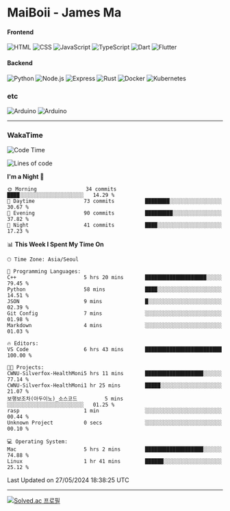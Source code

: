 # MaiBoii - James Ma

#### Frontend
![HTML](https://img.shields.io/badge/-HTML-E34F26?style=flat-square&logo=html5&logoColor=white)
![CSS](https://img.shields.io/badge/-CSS-1572B6?style=flat-square&logo=css3)
![JavaScript](https://img.shields.io/badge/-JavaScript-F7DF1E?style=flat-square&logo=javascript&logoColor=black)
![TypeScript](https://img.shields.io/badge/-TypeScript-02569B?style=flat-square&logo=typescript&logoColor=white)
![Dart](https://img.shields.io/badge/-Dart-0175C2?style=flat-square&logo=dart)
![Flutter](https://img.shields.io/badge/-Flutter-02569B?style=flat-square&logo=flutter)


#### Backend
![Python](https://img.shields.io/badge/-Python-3776AB?style=flat-square&logo=python&logoColor=white)
![Node.js](https://img.shields.io/badge/-Node.js-339933?style=flat-square&logo=node.js&logoColor=white)
![Express](https://img.shields.io/badge/-Express-339933?style=flat-square&logo=express&logoColor=white)
![Rust](https://img.shields.io/badge/-Rust-000000?style=flat-square&logo=rust&logoColor=white)
![Docker](https://img.shields.io/badge/-Docker-2496ED?style=flat-square&logo=docker&logoColor=white)
![Kubernetes](https://img.shields.io/badge/-Kubernetes-326CE5?style=flat-square&logo=kubernetes&logoColor=white)


### etc
![Arduino](https://img.shields.io/badge/-Arduino-00878F?style=flat-square&logo=arduino&logoColor=white)
![Arduino](https://img.shields.io/badge/-Bevy-232326?style=flat-square&logo=bevy&logoColor=white)

---
### WakaTime
<!--START_SECTION:waka-->
![Code Time](http://img.shields.io/badge/Code%20Time-840%20hrs%2040%20mins-blue)

![Lines of code](https://img.shields.io/badge/From%20Hello%20World%20I%27ve%20Written-1.3%20million%20lines%20of%20code-blue)

**I'm a Night 🦉** 

```text
🌞 Morning                34 commits          ████░░░░░░░░░░░░░░░░░░░░░   14.29 % 
🌆 Daytime                73 commits          ████████░░░░░░░░░░░░░░░░░   30.67 % 
🌃 Evening                90 commits          █████████░░░░░░░░░░░░░░░░   37.82 % 
🌙 Night                  41 commits          ████░░░░░░░░░░░░░░░░░░░░░   17.23 % 
```


📊 **This Week I Spent My Time On** 

```text
🕑︎ Time Zone: Asia/Seoul

💬 Programming Languages: 
C++                      5 hrs 20 mins       ████████████████████░░░░░   79.45 % 
Python                   58 mins             ████░░░░░░░░░░░░░░░░░░░░░   14.51 % 
JSON                     9 mins              █░░░░░░░░░░░░░░░░░░░░░░░░   02.39 % 
Git Config               7 mins              ░░░░░░░░░░░░░░░░░░░░░░░░░   01.98 % 
Markdown                 4 mins              ░░░░░░░░░░░░░░░░░░░░░░░░░   01.03 % 

🔥 Editors: 
VS Code                  6 hrs 43 mins       █████████████████████████   100.00 % 

🐱‍💻 Projects: 
CWNU-Silverfox-HealthMoni5 hrs 11 mins       ███████████████████░░░░░░   77.14 % 
CWNU-Silverfox-HealthMoni1 hr 25 mins        █████░░░░░░░░░░░░░░░░░░░░   21.07 % 
보행보조차(아두이노)_소스코드         5 mins              ░░░░░░░░░░░░░░░░░░░░░░░░░   01.25 % 
rasp                     1 min               ░░░░░░░░░░░░░░░░░░░░░░░░░   00.44 % 
Unknown Project          0 secs              ░░░░░░░░░░░░░░░░░░░░░░░░░   00.10 % 

💻 Operating System: 
Mac                      5 hrs 2 mins        ███████████████████░░░░░░   74.88 % 
Linux                    1 hr 41 mins        ██████░░░░░░░░░░░░░░░░░░░   25.12 % 
```


 Last Updated on 27/05/2024 18:38:25 UTC
<!--END_SECTION:waka-->
---
[![Solved.ac
프로필](http://mazassumnida.wtf/api/v2/generate_badge?boj=msu2020)](https://solved.ac/msu2020)
